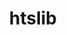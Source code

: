 ---
title: "htslib"
layout: cache
categories: [package, develop-2024-11-03]
meta: {"versions": ["1.19.1"], "compilers": ["gcc@=7.3.1"], "oss": ["amzn2"], "platforms": ["linux"], "targets": ["aarch64", "neoverse_n1", "x86_64_v3"], "stacks": ["aws-isc", "aws-isc-aarch64", "root"], "num_specs": 3, "num_specs_by_stack": {"root": 3, "aws-isc-aarch64": 2, "aws-isc": 1}}
spec_details: [{"hash": "emogu2v3wosthtlojgf4sdyunnmtzp26", "compiler": "gcc@=7.3.1", "versions": ["1.19.1"], "os": "amzn2", "platform": "linux", "target": "aarch64", "variants": ["build_system=autotools", "+gcs", "+libcurl", "+libdeflate", "+pic", "~plugins", "+s3"], "stacks": ["root", "aws-isc-aarch64"], "size": "-", "tarball": "https://binaries.spack.io/develop-2024-11-03/build_cache/linux-amzn2-aarch64/gcc-7.3.1/htslib-1.19.1/linux-amzn2-aarch64-gcc-7.3.1-htslib-1.19.1-emogu2v3wosthtlojgf4sdyunnmtzp26.spack"}, {"hash": "36kq3b3of4h5m2hmo2bsddgfbr4fvswc", "compiler": "gcc@=7.3.1", "versions": ["1.19.1"], "os": "amzn2", "platform": "linux", "target": "neoverse_n1", "variants": ["build_system=autotools", "+gcs", "+libcurl", "+libdeflate", "+pic", "~plugins", "+s3"], "stacks": ["root", "aws-isc-aarch64"], "size": "-", "tarball": "https://binaries.spack.io/develop-2024-11-03/build_cache/linux-amzn2-neoverse_n1/gcc-7.3.1/htslib-1.19.1/linux-amzn2-neoverse_n1-gcc-7.3.1-htslib-1.19.1-36kq3b3of4h5m2hmo2bsddgfbr4fvswc.spack"}, {"hash": "gw4okeihklaqf4o75byqi5oqavejx77k", "compiler": "gcc@=7.3.1", "versions": ["1.19.1"], "os": "amzn2", "platform": "linux", "target": "x86_64_v3", "variants": ["build_system=autotools", "+gcs", "+libcurl", "+libdeflate", "+pic", "~plugins", "+s3"], "stacks": ["aws-isc", "root"], "size": "-", "tarball": "https://binaries.spack.io/develop-2024-11-03/build_cache/linux-amzn2-x86_64_v3/gcc-7.3.1/htslib-1.19.1/linux-amzn2-x86_64_v3-gcc-7.3.1-htslib-1.19.1-gw4okeihklaqf4o75byqi5oqavejx77k.spack"}]
---